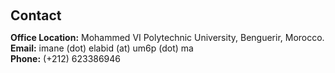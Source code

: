 <h1 id="contact"></h1>

<h2 style="margin: 60px 0px 10px;">Contact</h2>

<p>
<!-- <strong>Address:</strong> <a href="https://www.google.com/maps">Riad 2 NR 431 Benguerir, Morocco</a>
<br /> -->
<strong>Office Location:</strong> Mohammed VI Polytechnic University, Benguerir, Morocco.
<br />
<strong>Email:</strong> <email>imane (dot) elabid (at) um6p (dot) ma</email>
<br />
<strong>Phone:</strong> (+212) 623386946</p>
